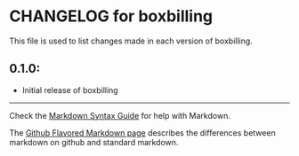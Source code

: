 # CHANGELOG for boxbilling

This file is used to list changes made in each version of boxbilling.

## 0.1.0:

* Initial release of boxbilling

- - -
Check the [Markdown Syntax Guide](http://daringfireball.net/projects/markdown/syntax) for help with Markdown.

The [Github Flavored Markdown page](http://github.github.com/github-flavored-markdown/) describes the differences between markdown on github and standard markdown.
